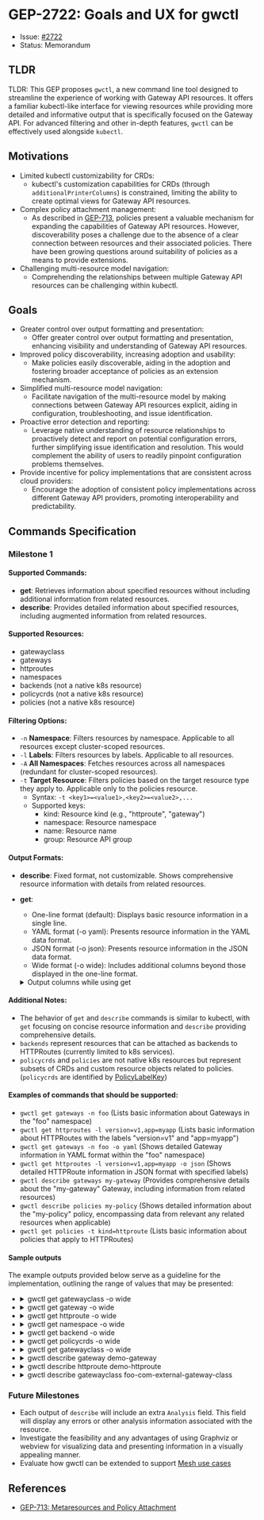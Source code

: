 # GEP-2722: Goals and UX for gwctl

* Issue: [#2722](https://github.com/kubernetes-sigs/gateway-api/issues/2722)
* Status: Memorandum

## TLDR

TLDR: This GEP proposes `gwctl`, a new command line tool designed to streamline the experience of working with Gateway API resources. It offers a familiar kubectl-like interface for viewing resources while providing more detailed and informative output that is specifically focused on the Gateway API. For advanced filtering and other in-depth features, `gwctl` can be effectively used alongside `kubectl`.

## Motivations

* Limited kubectl customizability for CRDs: 
  * kubectl's customization capabilities for CRDs (through `additionalPrinterColumns`) is constrained, limiting the ability to create optimal views for Gateway API resources. 
* Complex policy attachment management: 
  * As described in [GEP-713](https://gateway-api.sigs.k8s.io/geps/gep-713/), policies present a valuable mechanism for expanding the capabilities of Gateway API resources. However, discoverability poses a challenge due to the absence of a clear connection between resources and their associated policies. There have been growing questions around suitability of policies as a means to provide extensions.
* Challenging multi-resource model navigation:
  * Comprehending the relationships between multiple Gateway API resources can be challenging within kubectl. 

## Goals

* Greater control over output formatting and presentation:
  * Offer greater control over output formatting and presentation, enhancing visibility and understanding of Gateway API resources.
* Improved policy discoverability, increasing adoption and usability:
  * Make policies easily discoverable, aiding in the adoption and fostering broader acceptance of policies as an extension mechanism.
* Simplified multi-resource model navigation:
  * Facilitate navigation of the multi-resource model by making connections between Gateway API resources explicit, aiding in configuration, troubleshooting, and issue identification.
* Proactive error detection and reporting:
  * Leverage native understanding of resource relationships to proactively detect and report on potential configuration errors, further simplifying issue identification and resolution. This would complement the ability of users to readily pinpoint configuration problems themselves.
* Provide incentive for policy implementations that are consistent across cloud providers: 
  * Encourage the adoption of consistent policy implementations across different Gateway API providers, promoting interoperability and predictability.

## Commands Specification

### Milestone 1

#### Supported Commands:

* **get**: Retrieves information about specified resources without including additional information from related resources.
* **describe**: Provides detailed information about specified resources, including augmented information from related resources.

#### Supported Resources:

* gatewayclass
* gateways
* httproutes
* namespaces
* backends (not a native k8s resource)
* policycrds (not a native k8s resource)
* policies (not a native k8s resource)

#### Filtering Options:

* `-n` **Namespace**: Filters resources by namespace. Applicable to all resources except cluster-scoped resources.
* `-l` **Labels**: Filters resources by labels. Applicable to all resources.
* `-A` **All Namespaces**: Fetches resources across all namespaces (redundant for cluster-scoped resources).
* `-t` **Target Resource**: Filters policies based on the target resource type they apply to. Applicable only to the policies resource.
    * Syntax: `-t <key1>=<value1>,<key2>=<value2>,...`
    * Supported keys:
      * kind: Resource kind (e.g., "httproute", "gateway")
      * namespace: Resource namespace
      * name: Resource name
      * group: Resource API group

#### Output Formats:

* **describe**: Fixed format, not customizable. Shows comprehensive resource information with details from related resources.
* **get**:
  * One-line format (default): Displays basic resource information in a single line.
  * YAML format (-o yaml): Presents resource information in the YAML data format.
  * JSON format (-o json): Presents resource information in the JSON data format.
  * Wide format (-o wide): Includes additional columns beyond those displayed in the one-line format.
  
  <details>
    <summary>Output columns while using get</summary>
    <table>
        <tbody>
            <tr>
                <th>Resource</th>
                <th>Output Columns</th>
                <th>Description</th>
                <th>Visibility (Defaults to always unless specified otherwise)</th>
            </tr>
            <tr>
                <td rowspan="6">gatewayclass</td>
                <td>NAME</td>
                <td>Name of the GatewayClass</td>
                <td></td>
            </tr>
            <tr>
                <td>CONTROLLER</td>
                <td>Controller managing the GatewayClass</td>
                <td></td>
            </tr>
            <tr>
                <td>ACCEPTED</td>
                <td>Whether the GatewayClass is accepted by the controller</td>
                <td></td>
            </tr>
            <tr>
                <td>AGE</td>
                <td>Age of the GatewayClass</td>
                <td></td>
            </tr>
            <tr>
                <td>GATEWAYS</td>
                <td>Count of Gateways using this GatewayClass</td>
                <td>-o wide</td>
            </tr>
            <tr>
                <td>DESCRIPTION</td>
                <td>Description from the GatewayClass</td>
                <td>-o wide</td>
            </tr>
            <tr>
                <td rowspan="8">gateway</td>
                <td>NAME</td>
                <td>Name of the Gateway</td>
                <td></td>
            </tr>
            <tr>
                <td>CLASS</td>
                <td>Class of the Gateway</td>
                <td></td>
            </tr>
            <tr>
                <td>ADDRESSES</td>
                <td>Addresses of the Gateway (displayed using <addresses> + n more)</addresses>
                </td>
                <td></td>
            </tr>
            <tr>
                <td>PORTS</td>
                <td>Ports exposed by the Gateway</td>
                <td></td>
            </tr>
            <tr>
                <td>PROGRAMMED</td>
                <td>Whether the Gateway is programmed</td>
                <td></td>
            </tr>
            <tr>
                <td>AGE</td>
                <td>Age of the Gateway</td>
                <td></td>
            </tr>
            <tr>
                <td>POLICIES</td>
                <td>Count of policies affecting this Gateway</td>
                <td>-o wide</td>
            </tr>
            <tr>
                <td>HTTPROUTES</td>
                <td>Count of HTTPRoutes that are attached to this Gateway</td>
                <td>-o wide</td>
            </tr>
            <tr>
                <td rowspan="6">httproute</td>
                <td>NAMESPACE</td>
                <td>Namespace of the HTTPRoute</td>
                <td></td>
            </tr>
            <tr>
                <td>NAME</td>
                <td>Name of the HTTPRoute</td>
                <td></td>
            </tr>
            <tr>
                <td>HOSTNAMES</td>
                <td>Hostnames associated with the HTTPRoute</td>
                <td></td>
            </tr>
            <tr>
                <td>PARENT REFS</td>
                <td>Count of parent references of the HTTPRoute (e.g., Gateways)</td>
                <td></td>
            </tr>
            <tr>
                <td>AGE</td>
                <td>Age of the HTTPRoute</td>
                <td></td>
            </tr>
            <tr>
                <td>POLICIES</td>
                <td>Count of policies affecting this HTTPRoute</td>
                <td>-o wide</td>
            </tr>
            <tr>
                <td rowspan="4">namespace</td>
                <td>NAME</td>
                <td>Name of the namespace</td>
                <td></td>
            </tr>
            <tr>
                <td>STATUS</td>
                <td>Status of the namespace</td>
                <td></td>
            </tr>
            <tr>
                <td>AGE</td>
                <td>Age of the namespace</td>
                <td></td>
            </tr>
            <tr>
                <td>POLICIES</td>
                <td>Count of policies affecting this Namespace</td>
                <td>-o wide</td>
            </tr>
            <tr>
                <td rowspan="5">backend</td>
                <td>NAME</td>
                <td>Name of the backend</td>
                <td></td>
            </tr>
            <tr>
                <td>TYPE</td>
                <td>Type of the backend (currently only supports Services)</td>
                <td></td>
            </tr>
            <tr>
                <td>REFERRED BY ROUTES</td>
                <td>HTTPRoutes that refer to the backend (displayed using <names> + n more)</names>
                </td>
                <td></td>
            </tr>
            <tr>
                <td>AGE</td>
                <td>Age of the backend</td>
                <td></td>
            </tr>
            <tr>
                <td>POLICIES</td>
                <td>Count of policies affecting this Backend</td>
                <td>-o wide</td>
            </tr>
            <tr>
                <td rowspan="6">policycrd</td>
                <td>NAME</td>
                <td>Name of the Policy CRD</td>
                <td></td>
            </tr>
            <tr>
                <td>KIND</td>
                <td>The kind of Policy CRD in the form <kind.group></kind.group>
                </td>
                <td></td>
            </tr>
            <tr>
                <td>POLICY TYPE</td>
                <td>Type of policy defined by the CRD (Inherited or Direct)</td>
                <td></td>
            </tr>
            <tr>
                <td>SCOPE</td>
                <td>Scope of the policy (Namespaced or Cluster)</td>
                <td></td>
            </tr>
            <tr>
                <td>POLICIES COUNT</td>
                <td>Count of policy resources of this particular type.</td>
                <td>-o wide</td>
            </tr>
            <tr>
                <td>AGE</td>
                <td>Age of the Policy CRD</td>
                <td></td>
            </tr>
            <tr>
                <td rowspan="6">policy</td>
                <td>NAME</td>
                <td>Name of the policy</td>
                <td></td>
            </tr>
            <tr>
                <td>KIND</td>
                <td>The kind of policy in the form <kind.group></kind.group>
                </td>
                <td></td>
            </tr>
            <tr>
                <td>TARGET NAME</td>
                <td>Name of the resource the policy applies to</td>
                <td></td>
            </tr>
            <tr>
                <td>TARGET KIND</td>
                <td>The kind of target resource in the form</td>
                <td></td>
            </tr>
            <tr>
                <td>POLICY TYPE</td>
                <td>Type of policy (Inherited or Direct)</td>
                <td></td>
            </tr>
            <tr>
                <td>AGE</td>
                <td>Age of the Policy CRD</td>
                <td></td>
            </tr>
        </tbody>
    </table>
  </details>

#### Additional Notes:

* The behavior of `get` and `describe` commands is similar to kubectl, with `get` focusing on concise resource information and `describe` providing comprehensive details.
* `backends` represent resources that can be attached as backends to HTTPRoutes (currently limited to k8s services).
* `policycrds` and `policies` are not native k8s resources but represent subsets of CRDs and custom resource objects related to policies. (`policycrds` are identified by [PolicyLabelKey](https://github.com/kubernetes-sigs/gateway-api/blob/5658635bce70f3a52b6936ad5a99249a4f5116ad/apis/v1alpha2/policy_types.go#L31C2-L31C16))

#### Examples of commands that should be supported:

* `gwctl get gateways -n foo` (Lists basic information about Gateways in the "foo" namespace)
* `gwctl get httproutes -l version=v1,app=myapp` (Lists basic information about HTTPRoutes with the labels "version=v1" and "app=myapp")
* `gwctl get gateways -n foo -o yaml` (Shows detailed Gateway information in YAML format within the "foo" namespace)
* `gwctl get httproutes -l version=v1,app=myapp -o json` (Shows detailed HTTPRoute information in JSON format with specified labels)
* `gwctl describe gateways my-gateway` (Provides comprehensive details about the "my-gateway" Gateway, including information from related resources)
* `gwctl describe policies my-policy` (Shows detailed information about the "my-policy" policy, encompassing data from relevant any related resources when applicable)
* `gwctl get policies -t kind=httproute` (Lists basic information about policies that apply to HTTPRoutes)

#### Sample outputs

The example outputs provided below serve as a guideline for the implementation, outlining the range of values that may be presented:

* <details>
    <summary>gwctl get gatewayclass -o wide</summary>

    ```
    NAME                            CONTROLLER                      ACCEPTED  AGE   DESCRIPTION             Gateways
    bar-com-internal-gateway-class  bar.baz/internal-gateway-class  True      100d  Internal Load Balancer  10
    foo-com-external-gateway-class  foo.com/external-gateway-class  True      365d  External Load Balancer  25
    ```
  </details>
* <details>
    <summary>gwctl get gateway -o wide</summary>

    ```
    NAME               CLASS                    ADDRESSES      PORTS     PROGRAMMED  AGE  POLICIES  HTTPROUTES
    demo-gateway-2     external-class           10.0.0.1       80        True        20d  10        5
    abc-gateway-12345  internal-class           192.168.100.5  443,8080  False       5d   2         1
    random-gateway     regional-internal-class  10.11.12.13    8443      Unknown     3s   3         5
    ```
  </details>
* <details>
    <summary>gwctl get httproute -o wide</summary>

    ```
    NAMESPACE  NAME                 HOSTNAMES                          PARENT REFS               AGE  POLICIES
    default    foo-httproute-1      example.com,example2.com + 1 more  ns2/demo-gateway-2        5m   2
    default    qmn-httproute-100    example.com                        demo-gateway-1            5m   1
    ns1        bar-route-21         foo.com,bar.com + 5 more           default/demo-gateway-200  5m   3
    ns2        bax-httproute-18777  None                               ns1/demo-gateway-345      5m   4
    ```
  </details>
* <details>
    <summary>gwctl get namespace -o wide</summary>

    ```
    NAME         STATUS  AGE  POLICIES
    default      Active  46d  3
    kube-system  Active  46d  5
    ```
  </details>
* <details>
    <summary>gwctl get backend -o wide</summary>

    ```
    NAME         TYPE     REFERRED BY ROUTES                         AGE  POLICIES
    foo-svc      Service  foo-httproute-1,abc-httproute-33 + 4 more  45m  5
    bar-baz-svc  Service  bar-httproute                              11d  1
    ```
  </details>
* <details>
    <summary>gwctl get policycrds -o wide</summary>

    ```
    NAME                            CONTROLLER                      ACCEPTED  AGE   DESCRIPTION             Gateways
    bar-com-internal-gateway-class  bar.baz/internal-gateway-class  True      100d  Internal Load Balancer  10
    foo-com-external-gateway-class  foo.com/external-gateway-class  True      365d  External Load Balancer  25
    ```
  </details>
* <details>
    <summary>gwctl get gatewayclass -o wide</summary>

    ```
    NAME                            CONTROLLER                      ACCEPTED  AGE   DESCRIPTION             Gateways
    bar-com-internal-gateway-class  bar.baz/internal-gateway-class  True      100d  Internal Load Balancer  10
    foo-com-external-gateway-class  foo.com/external-gateway-class  True      365d  External Load Balancer  25
    ```
  </details>
* <details>
    <summary>gwctl describe gateway demo-gateway</summary>

    ```
    Name: demo-gateway
    Namespace: default
    Labels: <none>
    Annotations:
      annotation.foo: value1
      annotation.bar.baz: abcdefghijkl
    API Version: gateway.networking.k8s.io/v1beta1
    Kind: Gateway
    Metadata:
      creationTimestamp: "2023-12-01T18:29:41Z"
      finalizers:
      - gateway.finalizer.networking.io
      generation: 4
      resourceVersion: "310164667"
      uid: ed046878-f659-4908-b80f-b88c9617ba8a
    Spec:
      gatewayClassName: l7-global-external-managed
      listeners:
      - allowedRoutes:
          namespaces:
            from: Same
        name: http
        port: 80
        protocol: HTTP
    Status:
      addresses:
      - type: IPAddress
        value: 10.0.0.1
      conditions:
      - lastTransitionTime: "2023-12-01T18:49:25Z"
        message: ""
        observedGeneration: 3
        reason: Programmed
        status: "True"
        type: Programmed
      listeners:
      - attachedRoutes: 1
        conditions:
        - lastTransitionTime: "2023-12-01T18:49:25Z"
          message: Some message
          observedGeneration: 3
          reason: Ready
          status: "True"
          type: Ready
        name: http
        supportedKinds:
        - group: gateway.networking.k8s.io
          kind: HTTPRoute
    AttachedRoutes:
      Kind        Name                 Namespace
      ----        ----                 ---------
      HTTPRoute   demo-health-check-1  default
      TCPRoute    demo-retry-policy-1  default
    DirectlyAttachedPolicies:
      TYPE                   NAME
      ----                   ----
      TimeoutPolicy.foo.com  ns1/demo-timeout-policy-on-gatewayclass
      RetryOnPolicy.baz.com  ns2/demo-retry-policy-1
    InheritedPolicies:
      TYPE                   NAME                                 TARGET KIND   TARGET NAME
      ----                   ----                                 -----------   -----------
      TimeoutPolicy.foo.com  demo-timeout-policy-on-gatewayclass  GatewayClass  abc-gatewayclass
    EffectivePolicies:
      HealthCheckPolicy.foo.com:
        sampleParentField:
          sampleField: hello
      RetryOnPolicy.foo.com:
        sampleParentField:
          sampleField: namaste
      TimeoutPolicy.bar.com:
        timeout1: parent
        timeout2: child
        timeout3: parent
        timeout4: child
    Events:
      Type    Reason  Age                    From                   Message
      ----    ------  ----                   ----                   -------
      Normal  SYNC    2m12s (x46 over 138m)  sc-gateway-controller  SYNC on default/demo-gateway was a success
    ```
  </details>
* <details>
    <summary>gwctl describe httproute demo-httproute</summary>

    ```
    Name: demo-httproute
    Namespace: default
    Labels: <none>
    Annotations: <none>
    API Version: gateway.networking.k8s.io/v1beta1
    Kind: HTTPRoute
    Metadata:
      creationTimestamp: "2023-11-09T09:45:03Z"
      generation: 1
      resourceVersion: "290416533"
      uid: 716d9e5f-f57a-4e56-81f6-c579d5d17471
    Spec:
      hostnames:
      - example.com
      parentRefs:
      - group: gateway.networking.k8s.io
        kind: Gateway
        name: demo-gateway
      rules:
      - backendRefs:
        - group: ""
          kind: Service
          name: demo-svc
          port: 80
          weight: 1
        matches:
        - path:
            type: PathPrefix
            value: /example
    Status:
      parents:
      - conditions:
        - lastTransitionTime: "2023-12-01T18:49:14Z"
          message: ""
          observedGeneration: 1
          reason: ReconciliationSucceeded
          status: "True"
          type: Reconciled
        controllerName: networking.io/gateway
        parentRef:
          group: gateway.networking.k8s.io
          kind: Gateway
          name: demo-gateway
    DirectlyAttachedPolicies:
      Group    Kind               Name                 Namespace
      -----    ----               ----                 ---------
      foo.com  HealthCheckPolicy  demo-health-check-1  default
      foo.com  RetryOnPolicy      demo-retry-policy-1  default
    InheritedPolicies:
      TYPE                   NAME                                 TARGET KIND   TARGET NAME
      ----                   ----                                 -----------   -----------
      TimeoutPolicy.foo.com  demo-timeout-policy-on-gatewayclass  GatewayClass  abc-gatewayclass
      RetryOnPolicy.baz.com  demo-retry-policy-1                  Gateway       abc-gateway
    EffectivePolicies:
      HealthCheckPolicy.foo.com:
        sampleParentField:
          sampleField: hello
      RetryOnPolicy.foo.com:
        sampleParentField:
          sampleField: namaste
      TimeoutPolicy.bar.com:
        timeout1: parent
        timeout2: child
        timeout3: parent
        timeout4: child
    Events:
      Type    Reason  Age                    From                   Message
      ----    ------  ----                   ----                   -------
      Normal  SYNC    2m12s (x46 over 138m)  sc-gateway-controller  SYNC on default/demo-gateway was a success
    ```
  </details>
* <details>
    <summary>gwctl describe gatewayclass foo-com-external-gateway-class</summary>

    ```
    Name: foo-com-external-gateway-class
    Labels: <none>
    Annotations <none>
    API Version gateway.networking.k8s.io/v1beta1
    Kind: GatewayClass
    Metadata:
      creationTimestamp: "2023-06-28T17:33:03Z"
      generation: 1
      resourceVersion: "108322484"
      uid: 80cea521-5416-41c4-b5d1-2ee30f5366a6
    ControllerName: foo.com/external-gateway-class
    Description: Create an external load balancer
    Status:
      conditions:
      - lastTransitionTime: "2023-05-22T17:29:47Z"
        message: ""
        observedGeneration: 1
        reason: Accepted
        status: "True"
        type: Accepted
    DirectlyAttachedPolicies:
    - Group: bar.com
      Kind: TimeoutPolicy
      Name: demo-timeout-policy-on-gatewayclass
    ```
  </details>


### Future Milestones
* Each output of `describe` will include an extra `Analysis` field. This field will display any errors or other analysis information associated with the resource.
* Investigate the feasibility and any advantages of using Graphviz or webview for visualizing data and presenting information in a visually appealing manner.
* Evaluate how gwctl can be extended to support [Mesh use cases](https://gateway-api.sigs.k8s.io/concepts/gamma/#how-the-gateway-api-works-for-service-mesh)

## References

* [GEP-713: Metaresources and Policy Attachment](https://gateway-api.sigs.k8s.io/geps/gep-713)

